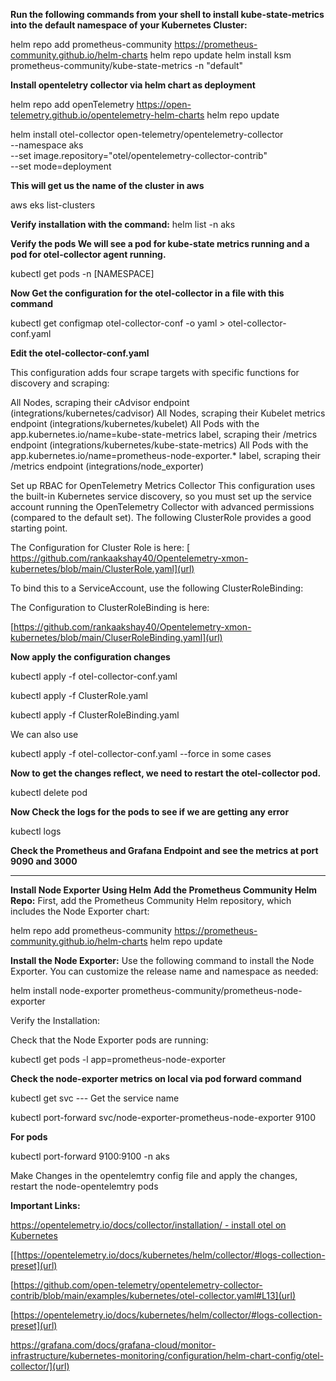 **Run the following commands from your shell to install kube-state-metrics into the default namespace of your Kubernetes Cluster:**

helm repo add prometheus-community https://prometheus-community.github.io/helm-charts
helm repo update
helm install ksm prometheus-community/kube-state-metrics -n "default"

**Install openteletry collector via helm chart as deployment**

helm repo add openTelemetry https://open-telemetry.github.io/opentelemetry-helm-charts
helm repo update

helm install otel-collector open-telemetry/opentelemetry-collector \
  --namespace aks \
  --set image.repository="otel/opentelemetry-collector-contrib" \
  --set mode=deployment

**This will get us the name of the cluster in aws**

aws eks list-clusters

**Verify installation with the command:**
helm list -n aks

**Verify the pods We will see a pod for kube-state metrics running and a pod for otel-collector agent running.**

kubectl get pods -n [NAMESPACE]

**Now Get the configuration for the otel-collector in a file with this command**

kubectl get configmap otel-collector-conf -o yaml > otel-collector-conf.yaml

**Edit the otel-collector-conf.yaml**

This configuration adds four scrape targets with specific functions for discovery and scraping:

All Nodes, scraping their cAdvisor endpoint (integrations/kubernetes/cadvisor)
All Nodes, scraping their Kubelet metrics endpoint (integrations/kubernetes/kubelet)
All Pods with the app.kubernetes.io/name=kube-state-metrics label, scraping their /metrics endpoint (integrations/kubernetes/kube-state-metrics)
All Pods with the app.kubernetes.io/name=prometheus-node-exporter.* label, scraping their /metrics endpoint (integrations/node_exporter)


Set up RBAC for OpenTelemetry Metrics Collector
This configuration uses the built-in Kubernetes service discovery, so you must set up the service account running the OpenTelemetry Collector with advanced permissions (compared to the default set). The following ClusterRole provides a good starting point.

The Configuration for Cluster Role is here: [ https://github.com/rankaakshay40/Opentelemetry-xmon-kubernetes/blob/main/ClusterRole.yaml](url)

To bind this to a ServiceAccount, use the following ClusterRoleBinding:

The Configuration to ClusterRoleBinding is here:



[https://github.com/rankaakshay40/Opentelemetry-xmon-kubernetes/blob/main/CluserRoleBinding.yaml](url)

**Now apply the configuration changes**

kubectl apply -f otel-collector-conf.yaml

kubectl apply -f ClusterRole.yaml

kubectl apply -f ClusterRoleBinding.yaml

We can also use 

kubectl apply -f otel-collector-conf.yaml --force in some cases

**Now to get the changes reflect, we need to restart the otel-collector pod.**

kubectl delete pod <otel-collector pod name>

**Now Check the logs for the pods to see if we are getting any error**

kubectl logs <pod-name>

**Check the Prometheus and Grafana Endpoint and see the metrics at port 9090 and 3000**



--------------------------------------------------------------------------------------------------------------------------------------------

**Install Node Exporter Using Helm**
**Add the Prometheus Community Helm Repo:**
First, add the Prometheus Community Helm repository, which includes the Node Exporter chart:

helm repo add prometheus-community https://prometheus-community.github.io/helm-charts
helm repo update

**Install the Node Exporter:**
Use the following command to install the Node Exporter. You can customize the release name and namespace as needed:

helm install node-exporter prometheus-community/prometheus-node-exporter

Verify the Installation:

Check that the Node Exporter pods are running:

kubectl get pods -l app=prometheus-node-exporter

**Check the node-exporter metrics on local via pod forward command**

kubectl get svc --- Get the service name
  
kubectl port-forward svc/node-exporter-prometheus-node-exporter 9100

**For pods**

kubectl port-forward <node-exporter-pod-name> 9100:9100 -n aks

Make Changes in the opentelemtry config file and apply the changes, restart the node-opentelemtry pods


**Important Links:**

[https://opentelemetry.io/docs/collector/installation/ - install otel on Kubernetes](url)

[[https://opentelemetry.io/docs/kubernetes/helm/collector/#logs-collection-preset](url)

[https://github.com/open-telemetry/opentelemetry-collector-contrib/blob/main/examples/kubernetes/otel-collector.yaml#L13](url)

[https://opentelemetry.io/docs/kubernetes/helm/collector/#logs-collection-preset](url)

https://grafana.com/docs/grafana-cloud/monitor-infrastructure/kubernetes-monitoring/configuration/helm-chart-config/otel-collector/](url)
